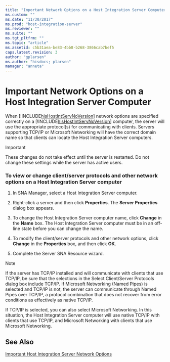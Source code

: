 ```yaml
---
title: "Important Network Options on a Host Integration Server Computer2 | Microsoft Docs"
ms.custom: ""
ms.date: "11/30/2017"
ms.prod: "host-integration-server"
ms.reviewer: ""
ms.suite: ""
ms.tgt_pltfrm: ""
ms.topic: "article"
ms.assetid: c5b31aea-be83-4bb8-b268-3866cab7bef5
caps.latest.revision: 3
author: "gplarsen"
ms.author: "hisdocs; plarsen"
manager: "anneta"
---
```

# Important Network Options on a Host Integration Server Computer
When [!INCLUDE[hisHostIntServNoVersion](../includes/hishostintservnoversion-md.md)] network options are specified correctly on a [!INCLUDE[hisHostIntServNoVersion](../includes/hishostintservnoversion-md.md)] computer, the server will use the appropriate protocol(s) for communicating with clients. Servers supporting TCP/IP or Microsoft Networking will have the correct domain name so that clients can locate the Host Integration Server computers.  
  
> [!IMPORTANT]
>  These changes do not take effect until the server is restarted. Do not change these settings while the server has active users.  
  
### To view or change client/server protocols and other network options on a Host Integration Server computer  
  
1.  In SNA Manager, select a Host Integration Server computer.  
  
2.  Right-click a server and then click **Properties**. The **Server Properties** dialog box appears.  
  
3.  To change the Host Integration Server computer name, click **Change** in the **Name** box. The Host Integration Server computer must be in an off-line state before you can change the name.  
  
4.  To modify the client/server protocols and other network options, click **Change** in the **Properties** box, and then click **OK**.  
  
5.  Complete the Server SNA Resource wizard.  
  
> [!NOTE]
>  If the server has TCP/IP installed and will communicate with clients that use TCP/IP, be sure that the selections in the Select Client/Server Protocols dialog box include TCP/IP. If Microsoft Networking (Named Pipes) is selected and TCP/IP is not, the server can communicate through Named Pipes over TCP/IP, a protocol combination that does not recover from error conditions as effectively as native TCP/IP.  
  
 If TCP/IP is selected, you can also select Microsoft Networking. In this situation, the Host Integration Server computer will use native TCP/IP with clients that use TCP/IP, and Microsoft Networking with clients that use Microsoft Networking.  
  
## See Also  
 [Important Host Integration Server Network Options](../core/important-host-integration-server-network-options1.md)